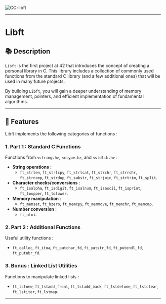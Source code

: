 ![CC-libft](https://github.com/user-attachments/assets/f3fa375c-e154-491f-9b3a-abc9770528b6)

---

# Libft

## 📚 Description

`Libft` is the first project at 42 that introduces the concept of creating a personal library in C.
This library includes a collection of commonly used functions from the standard C library (and a few additional ones) that will be used in many future projects.

By building `Libft`, you will gain a deeper understanding of memory management, pointers, and efficient implementation of fundamental algorithms.

---

## 🚀 Features

Libft implements the following categories of functions :

### 1. **Part 1 : Standard C Functions**
Functions from `<string.h>`, `<ctype.h>`, and `<stdlib.h>` :
- **String operations** :
  - `ft_strlen`, `ft_strlcpy`, `ft_strlcat`, `ft_strchr`, `ft_strrchr`, `ft_strncmp`, `ft_strdup`, `ft_substr`, `ft_strjoin`, `ft_strtrim`, `ft_split`.
- **Character checks/conversions** :
  - `ft_isalpha`, `ft_isdigit`, `ft_isalnum`, `ft_isascii`, `ft_isprint`, `ft_toupper`, `ft_tolower`.
- **Memory manipulation** :
  - `ft_memset`, `ft_bzero`, `ft_memcpy`, `ft_memmove`, `ft_memchr`, `ft_memcmp`.
- **Number conversion** :
  - `ft_atoi`.

### 2. **Part 2 : Additional Functions**
Useful utility functions :
- `ft_calloc`, `ft_itoa`, `ft_putchar_fd`, `ft_putstr_fd`, `ft_putendl_fd`, `ft_putnbr_fd`.

### 3. **Bonus : Linked List Utilities**
Functions to manipulate linked lists :
- `ft_lstnew`, `ft_lstadd_front`, `ft_lstadd_back`, `ft_lstdelone`, `ft_lstclear`, `ft_lstiter`, `ft_lstmap`.

---
